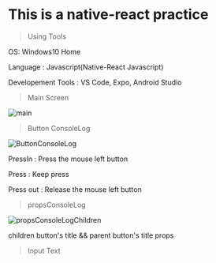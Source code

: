 This is a native-react practice
=============

> Using Tools

OS: Windows10 Home

Language : Javascript(Native-React Javascript)

Developement Tools : VS Code, Expo, Android Studio



> Main Screen

![main](https://user-images.githubusercontent.com/43158428/123598450-80bf1100-d82f-11eb-9433-a07b5ed640d3.PNG)

> Button ConsoleLog

![ButtonConsoleLog](https://user-images.githubusercontent.com/43158428/123598759-d09dd800-d82f-11eb-974b-bee4cf93e44f.PNG)

PressIn : Press the mouse left button

Press : Keep press

Press out : Release the mouse left button

> propsConsoleLog

![propsConsoleLogChildren](https://user-images.githubusercontent.com/43158428/123599100-338f6f00-d830-11eb-857f-8f414d8c5789.PNG)

children button's title && parent button's title props

> Input Text
